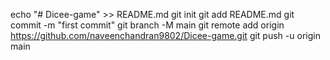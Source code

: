 echo "# Dicee-game" >> README.md
git init
git add README.md
git commit -m "first commit"
git branch -M main
git remote add origin https://github.com/naveenchandran9802/Dicee-game.git
git push -u origin main
